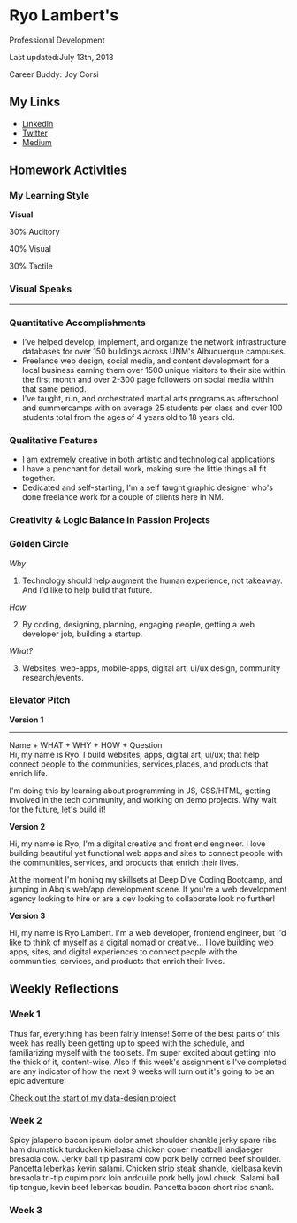 # Ryo Lambert's  
Professional Development

Last updated:July 13th, 2018

Career Buddy: Joy Corsi

## My Links

*   [LinkedIn](https://www.linkedin.com/in/ryolambert/)
*   [Twitter](https://twitter.com/_RelevantDesign)
*   [Medium](#)

<div name="homework">

## Homework Activities

### My Learning Style

**Visual**

30% Auditory

40% Visual

30% Tactile

### Visual Speaks

***



### Quantitative Accomplishments

*   I've helped develop, implement, and organize the network infrastructure databases for over 150 buildings across UNM's Albuquerque campuses.
*   Freelance web design, social media, and content development for a local business earning them over 1500 unique visitors to their site within the first month and over 2-300 page followers on social media within that same period. 
*   I've taught, run, and orchestrated martial arts programs as afterschool and summercamps with on average 25 students per class and over 100 students total from the ages of 4 years old to 18 years old. 

### Qualitative Features  
*   I am extremely creative in both artistic and technological applications
*   I have a penchant for detail work, making sure the little things all fit together. 
*   Dedicated and self-starting, I'm a self taught graphic designer who's done freelance work for a couple of clients here in NM. 

### Creativity & Logic Balance in Passion Projects


### Golden Circle
*Why*
1.  Technology should help augment the human experience, not takeaway. And I'd like to help build that future. 

*How*  

2.  By coding, designing, planning, engaging people, getting a web developer job, building a startup. 

*What?*  

3.  Websites, web-apps, mobile-apps, digital art, ui/ux design, community research/events.  

### Elevator Pitch

**Version 1**  
***
Name + WHAT + WHY + HOW + Question  
Hi, my name is Ryo. I build websites, apps, digital art, ui/ux; that help connect people to the communities, services,places, and products that enrich life.

I'm doing this by learning about programming in JS, CSS/HTML, getting involved in the tech community, and working on demo projects. 
Why wait for the future, let's build it!

**Version 2**

Hi, my name is Ryo, I'm a digital creative and front end engineer.  I love building beautiful yet functional web apps and sites to connect people with the communities, services, and products that enrich their lives. 

At the moment I'm honing my skillsets at Deep Dive Coding Bootcamp, and jumping in Abq's web/app development scene. If you're a web development agency looking to hire or are a dev looking to collaborate look no further! 

**Version 3**

Hi, my name is Ryo Lambert. I'm a web developer, frontend engineer, but I'd like to think of myself as a digital nomad or creative... I love building web apps, sites, and digital experiences to connect people with the communities, services, and products that enrich their lives. 



## Weekly Reflections

### Week 1

Thus far, everything has been fairly intense! Some of the best parts of this week has really been getting up to speed with the schedule, and familiarizing myself with the toolsets. I'm super excited about getting into the thick of it, content-wise. Also if this week's assignment's I've completed are any indicator of how the next 9 weeks will turn out it's going to be an epic adventure!

[Check out the start of my data-design project](https:www.bootcamp-coders.cnm.edu/~jlambert13/data-design/epic/index.php)

### Week 2

Spicy jalapeno bacon ipsum dolor amet shoulder shankle jerky spare ribs ham drumstick turducken kielbasa chicken doner meatball landjaeger bresaola cow. Jerky ball tip pastrami cow pork belly corned beef shoulder. Pancetta leberkas kevin salami. Chicken strip steak shankle, kielbasa kevin bresaola tri-tip cupim pork loin andouille pork belly jowl chuck. Salami ball tip tongue, kevin beef leberkas boudin. Pancetta bacon short ribs shank.

### Week 3 